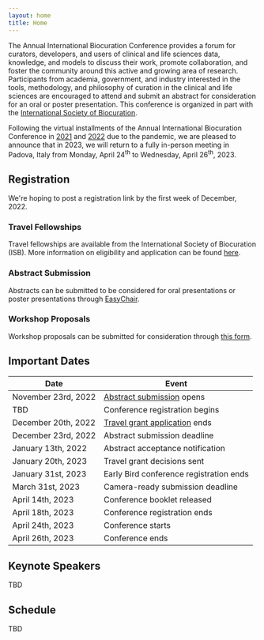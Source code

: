 ```yaml
---
layout: home
title: Home
---
```


The Annual International Biocuration Conference provides a forum for curators, developers, and
users of clinical and life sciences data, knowledge, and models to discuss their
work, promote collaboration, and foster the community around this active and
growing area of research. Participants from academia, government, and industry
interested in the tools, methodology, and philosophy of curation in the clinical
and life sciences are encouraged to attend and submit an abstract for
consideration for an oral or poster presentation. This conference is organized in part with the
[International Society of Biocuration](https://www.biocuration.org).

Following the virtual installments of the Annual International Biocuration Conference in 
[2021](https://www.biocuration.org/14th-annual-biocuration-conference-virtual/)
and [2022](https://www.biocuration.org/15th-annual-biocuration-conference-virtual/) due to the 
pandemic, we are pleased to announce that in 2023, we
will return to a fully in-person meeting in Padova, Italy from Monday, April
24<sup>th</sup> to Wednesday, April 26<sup>th</sup>, 2023.

## Registration

We're hoping to post a registration link by the first week of December, 2022.

### Travel Fellowships

Travel fellowships are available from the International Society of Biocuration (ISB).
More information on eligibility and application can be found [here](https://www.biocuration.org/travel-fellowship).

### Abstract Submission

Abstracts can be submitted to be considered for oral presentations or
poster presentations through [EasyChair](https://easychair.org/conferences/?conf=biocuration2023).

### Workshop Proposals

Workshop proposals can be submitted for consideration through [this form](https://forms.gle/iYUu2RN25TgUMW7x9).

## Important Dates

| Date                | Event                                                                                 |
|---------------------|---------------------------------------------------------------------------------------|
| November 23rd, 2022 | [Abstract submission](https://easychair.org/conferences/?conf=biocuration2023) opens  |
| TBD                 | Conference registration begins                                                        |
| December 20th, 2022 | [Travel grant application](https://www.biocuration.org/travel-fellowship) ends        |
| December 23rd, 2022 | Abstract submission deadline                                                          |
| January 13th, 2022  | Abstract acceptance notification                                                      |
| January 20th, 2023  | Travel grant decisions sent                                                           |
| January 31st, 2023  | Early Bird conference registration ends                                               |
| March 31st, 2023    | Camera-ready submission deadline                                                      |
| April 14th, 2023    | Conference booklet released                                                           |
| April 18th, 2023    | Conference registration ends                                                          |
| April 24th, 2023    | Conference starts                                                                     |
| April 26th, 2023    | Conference ends                                                                       |

## Keynote Speakers

TBD

## Schedule

TBD
